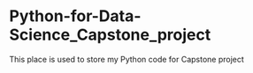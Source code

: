 # Python-for-Data-Science_Capstone_project
This place is used to store my Python code for Capstone project
